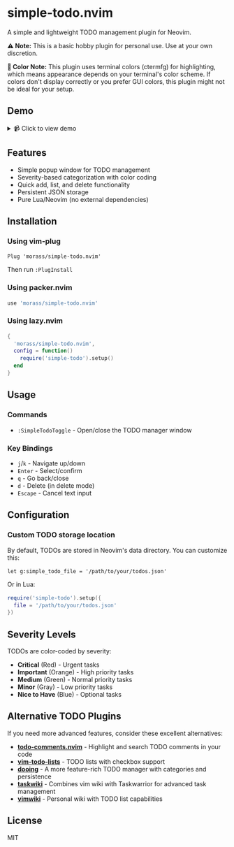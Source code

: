 # simple-todo.nvim

A simple and lightweight TODO management plugin for Neovim.

**⚠️ Note:** This is a basic hobby plugin for personal use. Use at your own discretion.

**🎨 Color Note:** This plugin uses terminal colors (ctermfg) for highlighting, which means appearance depends on your terminal's color scheme. If colors don't display correctly or you prefer GUI colors, this plugin might not be ideal for your setup.

## Demo

<details>
<summary>📹 Click to view demo</summary>

![Demo](demo.gif)

</details>

## Features

- Simple popup window for TODO management
- Severity-based categorization with color coding
- Quick add, list, and delete functionality
- Persistent JSON storage
- Pure Lua/Neovim (no external dependencies)

## Installation

### Using vim-plug

```vim
Plug 'morass/simple-todo.nvim'
```

Then run `:PlugInstall`

### Using packer.nvim

```lua
use 'morass/simple-todo.nvim'
```

### Using lazy.nvim

```lua
{
  'morass/simple-todo.nvim',
  config = function()
    require('simple-todo').setup()
  end
}
```

## Usage

### Commands

- `:SimpleTodoToggle` - Open/close the TODO manager window

### Key Bindings

- `j`/`k` - Navigate up/down
- `Enter` - Select/confirm
- `q` - Go back/close
- `d` - Delete (in delete mode)
- `Escape` - Cancel text input

## Configuration

### Custom TODO storage location

By default, TODOs are stored in Neovim's data directory. You can customize this:

```vim
let g:simple_todo_file = '/path/to/your/todos.json'
```

Or in Lua:

```lua
require('simple-todo').setup({
  file = '/path/to/your/todos.json'
})
```

## Severity Levels

TODOs are color-coded by severity:
- **Critical** (Red) - Urgent tasks
- **Important** (Orange) - High priority tasks
- **Medium** (Green) - Normal priority tasks
- **Minor** (Gray) - Low priority tasks
- **Nice to Have** (Blue) - Optional tasks

## Alternative TODO Plugins

If you need more advanced features, consider these excellent alternatives:

- [**todo-comments.nvim**](https://github.com/folke/todo-comments.nvim) - Highlight and search TODO comments in your code
- [**vim-todo-lists**](https://github.com/aserebryakov/vim-todo-lists) - TODO lists with checkbox support
- [**dooing**](https://github.com/atiladefreitas/dooing) - A more feature-rich TODO manager with categories and persistence
- [**taskwiki**](https://github.com/tools-life/taskwiki) - Combines vim wiki with Taskwarrior for advanced task management
- [**vimwiki**](https://github.com/vimwiki/vimwiki) - Personal wiki with TODO list capabilities

## License

MIT
